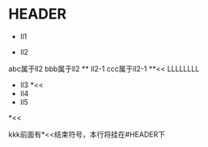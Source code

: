 
# HEADER

* ll1

* ll2

abc属于ll2
bbb属于ll2
** ll2-1
ccc属于ll2-1
**<<
LLLLLLLL
* ll3
*<<
* ll4
* ll5

*<<  

kkk前面有*<<结束符号，本行将挂在#HEADER下